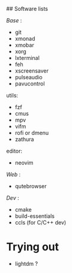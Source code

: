 
## Software lists

_Base_ :
- git
- xmonad
- xmobar
- xorg
- lxterminal
- feh
- xscreensaver
- pulseaudio
- pavucontrol

utils:
- fzf
- cmus
- mpv
- vifm
- rofi or dmenu
- zathura

editor:
- neovim

_Web_ :
- qutebrowser

_Dev_ :
- cmake
- build-essentials
- ccls (for C/C++ dev)

# Trying out
- lightdm ?

